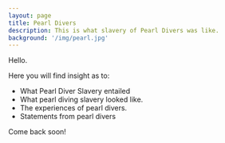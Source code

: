 ```yaml
---
layout: page
title: Pearl Divers
description: This is what slavery of Pearl Divers was like.
background: '/img/pearl.jpg'
---
```


Hello.

Here you will find insight as to:
* What Pearl Diver Slavery entailed
* What pearl diving slavery looked like.
* The experiences of pearl divers.
* Statements from pearl divers

Come back soon!
